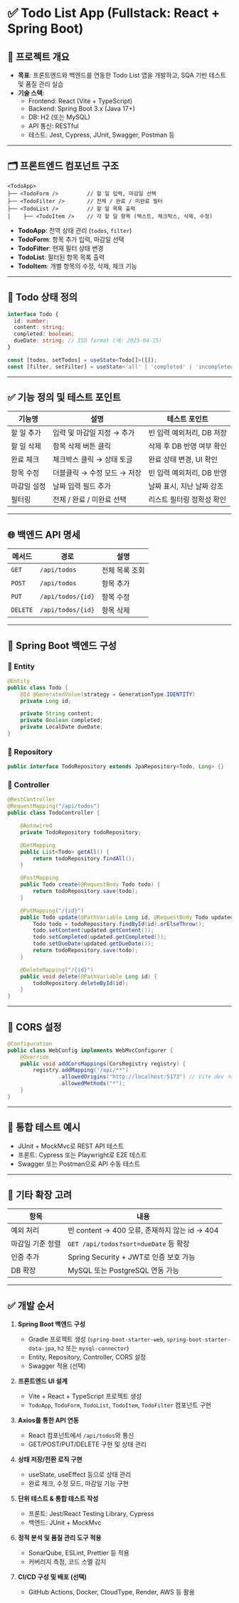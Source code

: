 # ✅ Todo List App (Fullstack: React + Spring Boot)

## 📌 프로젝트 개요

- **목표**: 프론트엔드와 백엔드를 연동한 Todo List 앱을 개발하고, SQA 기반 테스트 및 품질 관리 실습
- **기술 스택**:
  - Frontend: React (Vite + TypeScript)
  - Backend: Spring Boot 3.x (Java 17+)
  - DB: H2 (또는 MySQL)
  - API 통신: RESTful
  - 테스트: Jest, Cypress, JUnit, Swagger, Postman 등

---

## 🗂️ 프론트엔드 컴포넌트 구조

```
<TodoApp>
├── <TodoForm />         // 할 일 입력, 마감일 선택
├── <TodoFilter />       // 전체 / 완료 / 미완료 필터
├── <TodoList />         // 할 일 목록 출력
│    ├── <TodoItem />    // 각 할 일 항목 (텍스트, 체크박스, 삭제, 수정)
```

- **TodoApp**: 전역 상태 관리 (`todos`, `filter`)
- **TodoForm**: 항목 추가 입력, 마감일 선택
- **TodoFilter**: 현재 필터 상태 변경
- **TodoList**: 필터된 항목 목록 출력
- **TodoItem**: 개별 항목의 수정, 삭제, 체크 기능

---

## 🧾 Todo 상태 정의

```ts
interface Todo {
  id: number;
  content: string;
  completed: boolean;
  dueDate: string; // ISO format (예: 2025-04-15)
}

const [todos, setTodos] = useState<Todo[]>([]);
const [filter, setFilter] = useState<'all' | 'completed' | 'incompleted'>('all');
```

---

## ✅ 기능 정의 및 테스트 포인트

| 기능명 | 설명 | 테스트 포인트 |
|--------|------|----------------|
| 할 일 추가 | 입력 및 마감일 지정 → 추가 | 빈 입력 예외처리, DB 저장 |
| 할 일 삭제 | 항목 삭제 버튼 클릭 | 삭제 후 DB 반영 여부 확인 |
| 완료 체크 | 체크박스 클릭 → 상태 토글 | 완료 상태 변경, UI 확인 |
| 항목 수정 | 더블클릭 → 수정 모드 → 저장 | 빈 입력 예외처리, DB 반영 |
| 마감일 설정 | 날짜 입력 필드 추가 | 날짜 표시, 지난 날짜 강조 |
| 필터링 | 전체 / 완료 / 미완료 선택 | 리스트 필터링 정확성 확인 |

---

## 🌐 백엔드 API 명세

| 메서드 | 경로 | 설명 |
|--------|------|------|
| `GET` | `/api/todos` | 전체 목록 조회 |
| `POST` | `/api/todos` | 항목 추가 |
| `PUT` | `/api/todos/{id}` | 항목 수정 |
| `DELETE` | `/api/todos/{id}` | 항목 삭제 |

---

## 🧱 Spring Boot 백엔드 구성

### 📌 Entity

```java
@Entity
public class Todo {
    @Id @GeneratedValue(strategy = GenerationType.IDENTITY)
    private Long id;

    private String content;
    private Boolean completed;
    private LocalDate dueDate;
}
```

### 📌 Repository

```java
public interface TodoRepository extends JpaRepository<Todo, Long> {}
```

### 📌 Controller

```java
@RestController
@RequestMapping("/api/todos")
public class TodoController {

    @Autowired
    private TodoRepository todoRepository;

    @GetMapping
    public List<Todo> getAll() {
        return todoRepository.findAll();
    }

    @PostMapping
    public Todo create(@RequestBody Todo todo) {
        return todoRepository.save(todo);
    }

    @PutMapping("/{id}")
    public Todo update(@PathVariable Long id, @RequestBody Todo updated) {
        Todo todo = todoRepository.findById(id).orElseThrow();
        todo.setContent(updated.getContent());
        todo.setCompleted(updated.getCompleted());
        todo.setDueDate(updated.getDueDate());
        return todoRepository.save(todo);
    }

    @DeleteMapping("/{id}")
    public void delete(@PathVariable Long id) {
        todoRepository.deleteById(id);
    }
}
```

---

## 🔧 CORS 설정

```java
@Configuration
public class WebConfig implements WebMvcConfigurer {
    @Override
    public void addCorsMappings(CorsRegistry registry) {
        registry.addMapping("/api/**")
                .allowedOrigins("http://localhost:5173") // Vite dev 서버 주소
                .allowedMethods("*");
    }
}
```

---

## 🧪 통합 테스트 예시

- JUnit + MockMvc로 REST API 테스트
- 프론트: Cypress 또는 Playwright로 E2E 테스트
- Swagger 또는 Postman으로 API 수동 테스트

---

## 🧩 기타 확장 고려

| 항목 | 내용 |
|------|------|
| 예외 처리 | 빈 content → 400 오류, 존재하지 않는 id → 404 |
| 마감일 기준 정렬 | `GET /api/todos?sort=dueDate` 등 확장 |
| 인증 추가 | Spring Security + JWT로 인증 보호 가능 |
| DB 확장 | MySQL 또는 PostgreSQL 연동 가능 |

---

## ✅ 개발 순서

1. **Spring Boot 백엔드 구성**
   - Gradle 프로젝트 생성 (`spring-boot-starter-web`, `spring-boot-starter-data-jpa`, `h2` 또는 `mysql-connector`)
   - Entity, Repository, Controller, CORS 설정
   - Swagger 적용 (선택)

2. **프론트엔드 UI 설계**
   - Vite + React + TypeScript 프로젝트 생성
   - `TodoApp`, `TodoForm`, `TodoList`, `TodoItem`, `TodoFilter` 컴포넌트 구현

3. **Axios를 통한 API 연동**
   - React 컴포넌트에서 `/api/todos`와 통신
   - GET/POST/PUT/DELETE 구현 및 상태 관리

4. **상태 저장/전환 로직 구현**
   - useState, useEffect 등으로 상태 관리
   - 완료 체크, 수정 모드, 마감일 기능 구현

5. **단위 테스트 & 통합 테스트 작성**
   - 프론트: Jest/React Testing Library, Cypress
   - 백엔드: JUnit + MockMvc

6. **정적 분석 및 품질 관리 도구 적용**
   - SonarQube, ESLint, Prettier 등 적용
   - 커버리지 측정, 코드 스멜 감지

7. **CI/CD 구성 및 배포 (선택)**
   - GitHub Actions, Docker, CloudType, Render, AWS 등 활용